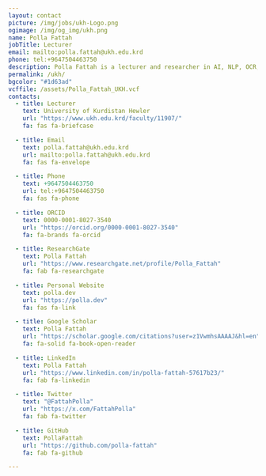 ```yaml
---
layout: contact
picture: /img/jobs/ukh-Logo.png
ogimage: /img/og_img/ukh.png
name: Polla Fattah
jobTitle: Lecturer
email: mailto:polla.fattah@ukh.edu.krd
phone: tel:+9647504463750
description: Polla Fattah is a lecturer and researcher in AI, NLP, OCR, and data-driven solutions. Explore his projects, publications, and connect via email, GitHub, Twitter, or LinkedIn.
permalink: /ukh/
bgcolor: "#1d63ad"
vcffile: /assets/Polla_Fattah_UKH.vcf
contacts:
  - title: Lecturer
    text: University of Kurdistan Hewler
    url: "https://www.ukh.edu.krd/faculty/11907/"
    fa: fas fa-briefcase

  - title: Email
    text: polla.fattah@ukh.edu.krd
    url: mailto:polla.fattah@ukh.edu.krd
    fa: fas fa-envelope

  - title: Phone
    text: +9647504463750
    url: tel:+9647504463750
    fa: fas fa-phone

  - title: ORCID
    text: 0000-0001-8027-3540
    url: "https://orcid.org/0000-0001-8027-3540"
    fa: fa-brands fa-orcid

  - title: ResearchGate
    text: Polla Fattah
    url: "https://www.researchgate.net/profile/Polla_Fattah"
    fa: fab fa-researchgate

  - title: Personal Website
    text: polla.dev
    url: "https://polla.dev"
    fa: fas fa-link

  - title: Google Scholar
    text: Polla Fattah
    url: "https://scholar.google.com/citations?user=z1VwmhsAAAAJ&hl=en"
    fa: fa-solid fa-book-open-reader

  - title: LinkedIn
    text: Polla Fattah
    url: "https://www.linkedin.com/in/polla-fattah-57617b23/"
    fa: fab fa-linkedin

  - title: Twitter
    text: "@FattahPolla"
    url: "https://x.com/FattahPolla"
    fa: fab fa-twitter

  - title: GitHub
    text: PollaFattah
    url: "https://github.com/polla-fattah"
    fa: fab fa-github

---
```






